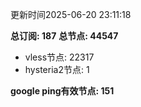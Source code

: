 更新时间2025-06-20 23:11:18

**总订阅: 187**
**总节点: 44547**
- vless节点: 22317
- hysteria2节点: 1

**google ping有效节点: 151**
